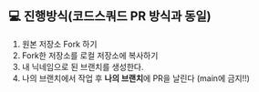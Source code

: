 
## 💻 진행방식(코드스쿼드 PR 방식과 동일)
1. 원본 저장소 Fork 하기
2. Fork한 저장소를 로컬 저장소에 복사하기
3. 내 닉네임으로 된 브랜치를 생성한다.
4. 나의 브랜치에서 작업 후 **나의 브랜치**에 PR을 날린다 (main에 금지!!)
